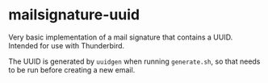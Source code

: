 # mailsignature-uuid

Very basic implementation of a mail signature that contains a UUID. Intended for use with Thunderbird.

The UUID is generated by `uuidgen` when running `generate.sh`, so that needs to be run before creating a new email.
